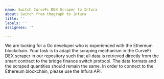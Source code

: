 ```yaml
---
name: Switch CurveFi DEX Scraper to Infura
about: Switch from thegraph to Infura
title: ''
labels: ''
assignees: ''

---
```


We are looking for a Go developer who is experienced with the Ethereum blockchain.
Your task is to adapt the scraping mechanism in the CurveFi DEX scraper in our repository such that all data is retrieved directly from the smart contract to the bridge finance switch protocol. The data formats and the scraped quantities should remain the same. In order to connect to the Ethereum blockchain, please use the Infura API.
